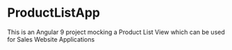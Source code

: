 # ProductListApp
This is an Angular 9 project mocking a Product List View which can be used for Sales Website Applications

